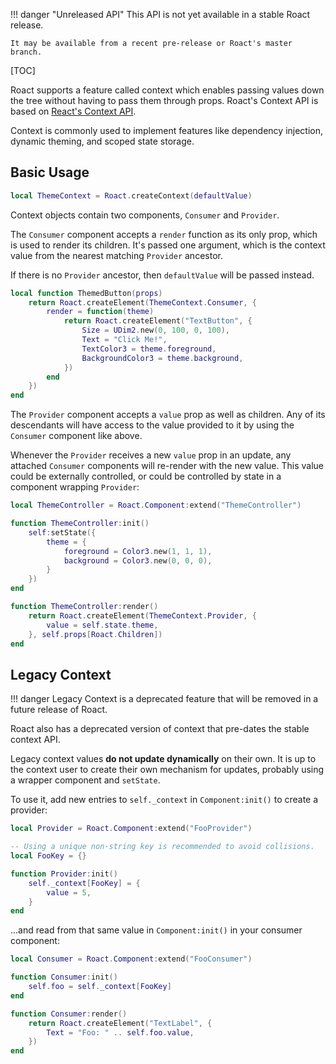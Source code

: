 !!! danger "Unreleased API"
	This API is not yet available in a stable Roact release.

	It may be available from a recent pre-release or Roact's master branch.

[TOC]

Roact supports a feature called context which enables passing values down the tree without having to pass them through props. Roact's Context API is based on [React's Context API](https://reactjs.org/docs/context.html).

Context is commonly used to implement features like dependency injection, dynamic theming, and scoped state storage.

## Basic Usage
```lua
local ThemeContext = Roact.createContext(defaultValue)
```

Context objects contain two components, `Consumer` and `Provider`.

The `Consumer` component accepts a `render` function as its only prop, which is used to render its children. It's passed one argument, which is the context value from the nearest matching `Provider` ancestor.

If there is no `Provider` ancestor, then `defaultValue` will be passed instead.

```lua
local function ThemedButton(props)
	return Roact.createElement(ThemeContext.Consumer, {
		render = function(theme)
			return Roact.createElement("TextButton", {
				Size = UDim2.new(0, 100, 0, 100),
				Text = "Click Me!",
				TextColor3 = theme.foreground,
				BackgroundColor3 = theme.background,
			})
		end
	})
end
```

The `Provider` component accepts a `value` prop as well as children. Any of its descendants will have access to the value provided to it by using the `Consumer` component like above.

Whenever the `Provider` receives a new `value` prop in an update, any attached `Consumer` components will re-render with the new value. This value could be externally controlled, or could be controlled by state in a component wrapping `Provider`:

```lua
local ThemeController = Roact.Component:extend("ThemeController")

function ThemeController:init()
	self:setState({
		theme = {
			foreground = Color3.new(1, 1, 1),
			background = Color3.new(0, 0, 0),
		}
	})
end

function ThemeController:render()
	return Roact.createElement(ThemeContext.Provider, {
		value = self.state.theme,
	}, self.props[Roact.Children])
end
```

## Legacy Context
!!! danger
	Legacy Context is a deprecated feature that will be removed in a future release of Roact.

Roact also has a deprecated version of context that pre-dates the stable context API.

Legacy context values **do not update dynamically** on their own. It is up to the context user to create their own mechanism for updates, probably using a wrapper component and `setState`.

To use it, add new entries to `self._context` in `Component:init()` to create a provider:

```lua
local Provider = Roact.Component:extend("FooProvider")

-- Using a unique non-string key is recommended to avoid collisions.
local FooKey = {}

function Provider:init()
	self._context[FooKey] = {
		value = 5,
	}
end
```

...and read from that same value in `Component:init()` in your consumer component:

```lua
local Consumer = Roact.Component:extend("FooConsumer")

function Consumer:init()
	self.foo = self._context[FooKey]
end

function Consumer:render()
	return Roact.createElement("TextLabel", {
		Text = "Foo: " .. self.foo.value,
	})
end
```